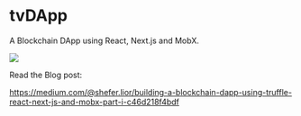 # tvDApp
A Blockchain DApp using React, Next.js and MobX.

<img src="https://github.com/gw120/tvdapp/raw/master/tvdapp.gif"/>

Read the Blog post:

https://medium.com/@shefer.lior/building-a-blockchain-dapp-using-truffle-react-next-js-and-mobx-part-i-c46d218f4bdf